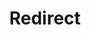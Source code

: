 ﻿---
layout: src/layouts/Redirect.astro
title: Redirect
redirect: https://octopus.com/docs/releases/issue-tracking/index
pubDate:  2023-01-01
navSearch: false
navSitemap: false
navMenu: false
---
